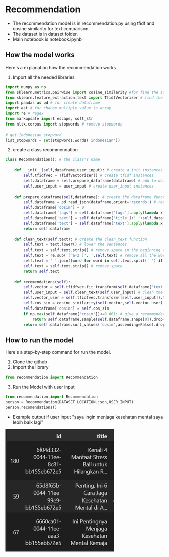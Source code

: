 # Recommendation
* The recommendation model is in recommendation.py using tfidf and cosine similarity for text comparison.
* The dataset is in dataset folder.
* Main notebook is notebook.ipynb

## How the model works
Here's a explanation how the recommendation works
1. Import all the needed libraries
```python
import numpy as np
from sklearn.metrics.pairwise import cosine_similarity #for find the similarity text
from sklearn.feature_extraction.text import TfidfVectorizer # find the best word in all the documents
import pandas as pd # for create dataframe
import ast # for change multiple value to array
import re # regex
from markupsafe import escape, soft_str
from nltk.corpus import stopwords # remove stopwords

# get Indonesian stopword 
list_stopwords = set(stopwords.words('indonesian'))
```
2. create a class recommendation
```python
class Recommendation(): # the class's name
  
    def __init__(self,dataframe,user_input): # create a init instances
        self.tfidfvec = TfidfVectorizer() # create tfidf instances
        self.dataframe = self.prepare_dataframe(dataframe) # add to dataframe
        self.user_input = user_input # create user_input instances
      
    def prepare_dataframe(self,dataframe): # create the dataframe function
        self.dataframe = pd.read_json(dataframe,orient='records') # read the dataframe from json
        self.dataframe['cosim'] = 0
        self.dataframe['tags'] = self.dataframe['tags'].apply(lambda x: ' '.join(ast.literal_eval(x)))
        self.dataframe['text'] = self.dataframe['title']+' '+self.dataframe['summary']+' '+self.dataframe['content'] + ' ' + self.dataframe['tags'] # merge all the text
        self.dataframe['text'] = self.dataframe['text'].apply(lambda x: self.clean_text(x)) #clean the text using clean_text function
        return self.dataframe
    
    def clean_text(self,text): # create the clean_text function
        self.text = text.lower() # lower the sentences
        self.text = self.text.strip() # remove space in the beginning and the end of sentences
        self.text = re.sub('[^a-z ]','',self.text) # remove all the word except alphabet 
        self.text = ' '.join([word for word in self.text.split(' ') if not word in list_stopwords]) # remove the stopwords
        self.text = self.text.strip() # remove space
        return self.text
    
    def recomendations(self):
        self.vector = self.tfidfvec.fit_transform(self.dataframe['text']).toarray() # create vector instances from dataframe.text
        self.user_input = self.clean_text(self.user_input) # clean the user input text
        self.vector_user = self.tfidfvec.transform([self.user_input]).toarray() # create instances for vector
        self.cos_sim = cosine_similarity(self.vector,self.vector_user) # check for the similarity of the text for each documents
        self.dataframe['cosim'] = self.cos_sim
        if np.max(self.dataframe['cosim'])<=0.001: # give a recommendation based on the similarity
            return self.dataframe.sample(self.dataframe.shape[0]).drop(['text','cosim'],axis=1)
        return self.dataframe.sort_values('cosim',ascending=False).drop(['text','cosim'],axis=1)
``` 


## How to run the model
Here's a step-by-step command for run the model.
1. Clone the github
2. Import the library
```python
from recommendation import Recommendation
```
3. Run the Model with user input
```python
from recommendation import Recommendation
person = Recommendation(DATASET_LOCATION.json,USER_INPUT)
person.recomendations()
```

* Example output if user input "saya ingin menjaga kesehatan mental saya lebih baik lagi"

![images](sample_recommendation.png)
